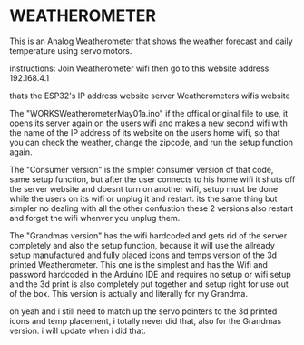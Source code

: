 # WEATHEROMETER
This is an Analog Weatherometer that shows the weather forecast and daily temperature using servo motors.

instructions: Join Weatherometer wifi then 
go to this website address: 
192.168.4.1 

thats the ESP32's IP address website server Weatherometers wifis website

The "WORKSWeatherometerMay01a.ino" if the offical original file to use, it opens its server again on the users wifi and makes a new second wifi with the name of the IP address of its website on the users home wifi, so that you can check the weather, change the zipcode, and run the setup function again.

The "Consumer version" is the simpler consumer version of that code, same setup function, but after the user connects to his home wifi it shuts off the server website and doesnt turn on another wifi, setup must be done while the users on its wifi or unplug it and restart.
its the same thing but simpler no dealing with all the other confustion
these 2 versions also restart and forget the wifi whenver you unplug them.

The "Grandmas version" has the wifi hardcoded and gets rid of the server completely and also the setup function, because it will use the allready setup manufactured and fully placed icons and temps version of the 3d printed Weatherometer.
This one is the simplest and has the Wifi and password hardcoded in the Arduino IDE and requires no setup or wifi setup and the 3d print is also completely put together and setup right for use out of the box.
This version is actually and literally for my Grandma.

oh yeah and i still need to match up the servo pointers to the 3d printed icons and temp placement, i totally never did that, also for the Grandmas version.
i will update when i did that. 
